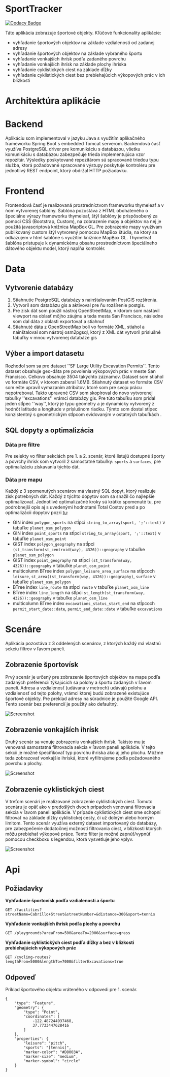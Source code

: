 # SportTracker

[![Codacy Badge](https://api.codacy.com/project/badge/Grade/92566f3a931849b292ce7889e22e30e9)](https://app.codacy.com/gh/mlehotsky13/SportTracker?utm_source=github.com&utm_medium=referral&utm_content=mlehotsky13/SportTracker&utm_campaign=Badge_Grade)

Táto aplikácia zobrazuje športové objekty. Kľúčové funkcionality aplikácie:
- vyhľadanie športových objektov na základe vzdialenosti od zadanej adresy
- vyhľadanie športových objektov na základe vybraného športu
- vyhľadanie vonkajších ihrísk podľa zadaného povrchu
- vyhľadanie vonkajších ihrísk na základe plochy ihriska
- vyhľadanie cyklistických ciest na základe dĺžky
- vyhľadanie cyklistických ciest bez prebiehajúcich výkopových prác v ich blízkosti

# Architektúra aplikácie

# Backend

Aplikáciu som implementoval v jazyku Java s využitím aplikačného frameworku Spring Boot s embedded Tomcat serverom. Backendová časť využíva PostgreSQL driver pre komunikáciu s databázou, všetku komunikáciu s databázou zabezpečuje trieda implementujúca vzor repozitár. Výsledky poskytované repozitárom sú spracované triedou typu služba, ktorá požadované spracované výstupy poskytuje kontroléru pre jednotlivý REST endpoint, ktorý obdržal HTTP požiadavku.

# Frontend

Frontendová časť je realizovaná prostredníctvom frameworku thymeleaf a v ňom vytvorenej šablóny. Šablóna pozostáva z HTML obohateného o špeciálne výrazy frameworku thymeleaf, štýl šablóny je prispôsobený za pomoci CSS (Bootstrap, Custom), na zobrazenie mapy a objektov na nej je použitá javascriptová knižnica MapBox GL. Pre zobrazenie mapy využívam publikovaný custom štýl vytvorený pomocou MapBox štúdia, na ktorý sa odkazujem v html šablóne s využitím knižnice MapBox GL. Thymeleaf šablóna pristupuje k dynamickému obsahu prostredníctvom špeciálneho dátového objektu model, ktorý napĺňa kontrolér.

# Data

## Vytvorenie databázy

1. Stiahnutie PostgreSQL databázy s nainštalovaním PostGIS rozšírenia.
2. Vytvoril som databázu gis a aktivoval pre ňu rozšírenie postgis.
3. Pre zisk dát som použil nástroj OpenStreetMap, v ktorom som nastavil viewport na oblasť môjho záujmu a teda mesta San Francisco, následne som dal dáta z oblasti exportovať a stiahnuť
4. Stiahnuté dáta z OpenStreetMap boli vo formáte XML, stiahol a nainštaloval som nástroj osm2pgsql, ktorý z XML dát vytvoril príslušné tabuľky v mnou vytvorenej databáze gis

## Výber a import datasetu

Rozhodol som sa pre dataset ''SF Large Utility Excavation Permits''. Tento dataset obsahuje geo-dáta pre povolenia výkopových prác v meste San Francisco. Celkovo obsahuje 3504 takýchto záznamov. Dataset som stiahol vo formáte CSV, v ktorom zaberal 1.6MB.
Stiahnutý dataset vo formáte CSV som ešte upravil vymazaním atribútov, ktoré som pre svoju prácu nepotreboval. Takto upravené CSV som skopíroval do novo vytvorenej tabuľky ''excavations'' vrámci databázy gis. Pre túto tabuľku som pridal jeden stĺpec ''way'', ktorý je typu geometry a je dynamicky vytvorený z hodnôt latitude a longitude v príslušnom riadku. Týmto som dostal stĺpec konzistentný s geometrickým stĺpcom evidovaným v ostatných tabuľkách . 

## SQL dopyty a optimalizácia

### Dáta pre filtre
Pre selekty vo filter sekciách pre 1. a 2. scenár, ktoré listujú dostupné športy a povrchy ihrísk som vytvoril 2 samostatné tabuľky: `sports` a `surfaces`, pre optimalizáciu získavania týchto dát.

### Dáta pre mapu

Každý z 3 spomenutých scenárov má vlastný SQL dopyt, ktorý realizuje zisk potrebných dát. Každý z týchto dopytov som sa snažil čo najlepšie optimalizovať. Jednotlivé optimalizačné kroky sú krátko spomenuté tu, pre podrobnejší opis aj s uvedenými hodnotami Total Costov pred a po optimalizácii dopytov pozri [tu](Dokumentacia/PDT_project.pdf):

- GIN index `polygon_sports` na stĺpci `string_to_array(sport, ';'::text)` v tabuľke `planet_osm_polygon`
- GIN index `point_sports` na stĺpci `string_to_array(sport, ';'::text)` v tabuľke `planet_osm_point`
- GIST index `polygon_geography` na stĺpci `(st_transform(st_centroid(way), 4326))::geography` v tabuľke `planet_osm_polygon`
- GIST index `point_geography` na stĺpci `(st_transform(way, 4326))::geography` v tabuľke `planet_osm_point`
- multicolumn BTree index `polygon_leisure_area_surface` na stĺpcoch `leisure`, `st_area((st_transform(way, 4326))::geography)`, `surface` v tabuľke `planet_osm_polygon`
- BTree index `line_route` na stĺpci `route` v tabuľke `planet_osm_line`
- BTree index `line_length` na stĺpci `st_length(st_transform(way, 4326))::geography` v tabuľke `planet_osm_line`
- multicolumn BTree index `excavations_status_start_end` na stĺpcoch `permit_start_date::date`, `permit_end_date::date` v tabuľke `excavations`

# Scenáre

Aplikácia pozostáva z 3 oddelených scenárov, z ktorých každý má vlastnú sekciu filtrov v ľavom paneli.

## Zobrazenie športovísk

Prvý scenár je určený pre zobrazenie športových objektov na mape podľa zadaných preferencií týkajúcich sa polohy a športu zadaných v ľavom paneli. Adresa a vzdialenosť (udávaná v metroch) udávajú polohu a vzdialenosť od tejto polohy, vrámci ktorej budú zobrazené existujúce športové objekty. Pre preklad adresy na súradnice je použité Google API. Tento scenár bez preferencií je použitý ako defaultný.

![Screenshot](Dokumentacia/scenar_1.png)

## Zobrazenie vonkajších ihrísk

Druhý scenár sa venuje zobrazeniu vonkajších ihrísk. Takisto mu je venovaná samostatná filtrovacia sekcia v ľavom paneli aplikácie. V tejto sekcii je možné špecifikovať typ povrchu ihriska ako aj jeho plochu. Môžme teda zobrazovať vonkajšie ihriská, ktoré vyfiltrujeme podľa požadovaného povrchu a plochy.

![Screenshot](Dokumentacia/scenar_2.png)

## Zobrazenie cyklistických ciest

V treťom scenári je realizované zobrazenie cyklistických ciest. Tomuto scenáru je opäť ako v predošlých dvoch prípadoch venovaná filtrovacia sekcia v ľavom paneli aplikácie. V prípade cyklistických ciest sme schopní filtrovať na základe dĺžky cyklistickej cesty, či už dolným alebo horným limitom. Tento scenár využíva externý dataset importovaný do databázy, pre zabezpečenie dodatočnej možnosti filtrovania ciest, v blízkosti ktorých môžu prebiehať výkopové práce. Tento filter je možné zapnúť/vypnúť pomocou checkboxu s legendou, ktorá vysvetluje jeho vplyv.

![Screenshot](Dokumentacia/scenar_3.png)

# Api

## Požiadavky

**Vyhľadanie športovísk podľa vzdialenosti a športu**

`GET /facilities?streetName=Cabrillo+Street&streetNumber=&distance=300&sport=tennis`

**Vyhľadanie vonkajších ihrísk podľa plochy a povrchu**

`GET /playgrounds?areaFrom=500&areaTo=2000&surface=grass`

**Vyhľadanie cyklistických ciest podľa dĺžky a bez v blízkosti prebiehajúcich výkopových prác**

`GET /cycling-routes?lengthFrom=5000&lengthTo=7000&filterExcavations=true`

## Odpoveď

Príklad športového objektu vráteného v odpovedi pre 1. scenár.

```
{
    "type": "Feature",
    "geometry": {
        "type": "Point",
        "coordinates": [
            -122.487244937468,
            37.7733447628416
        ]
    },
    "properties": {
        "leisure": "pitch",
        "sports": "[tennis]",
        "marker-color": "#D8003A",
        "marker-size": "medium",
        "marker-symbol": "circle"
    }
}
